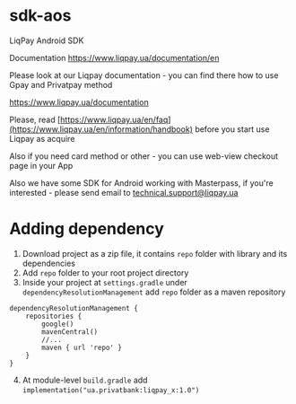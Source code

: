 sdk-aos
=======

LiqPay Android SDK

Documentation https://www.liqpay.ua/documentation/en

Please look at our Liqpay documentation - you can find there how to use Gpay and Privatpay method

https://www.liqpay.ua/documentation

Please, read [https://www.liqpay.ua/en/faq](https://www.liqpay.ua/en/information/handbook) before you start use Liqpay as acquire

Also if you need card method or other - you can use web-view checkout page in your App

Also we have some SDK for Android working with Masterpass, if you're interested - please send email to technical.support@liqpay.ua

Adding dependency
=======
1. Download project as a zip file, it contains `repo` folder with library and its dependencies
2. Add `repo` folder to your root project directory
3. Inside your project at `settings.gradle` under `dependencyResolutionManagement` add `repo` folder as a maven repository
```
dependencyResolutionManagement {
    repositories {
        google()
        mavenCentral()
        //...
        maven { url 'repo' }
    }
}
```
4. At module-level `build.gradle` add `implementation("ua.privatbank:liqpay_x:1.0")`
